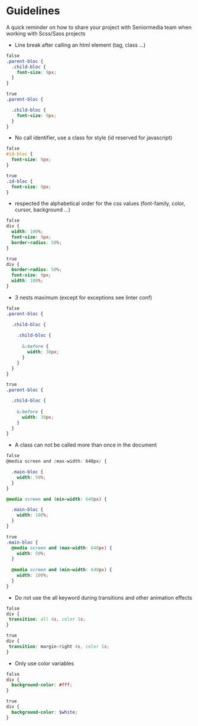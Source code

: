 # Guidelines

A quick reminder on how to share your project with Seniormedia team when working with Scss/Sass projects

* Line break after calling an html element (tag, class ...)
```scss
false
.parent-bloc {
  .child-bloc {
    font-size: 9px;
  }
}

true
.parent-bloc {

  .child-bloc {
    font-size: 9px;
  }
}
```

* No call identifier, use a class for style (id reserved for javascript)
```scss
false
#id-bloc {
  font-size: 9px;
}

true
.id-bloc {
  font-size: 9px;
}
```

* respected the alphabetical order for the css values (font-family, color, cursor, background ...)
```scss
false
div {
  width: 100%;
  font-size: 9px;
  border-radius: 50%;
}

true
div {
  border-radius: 50%;
  font-size: 9px;
  width: 100%;
}
```
* 3 nests maximum (except for exceptions see linter conf)
```scss
false
.parent-bloc {

  .child-bloc {
    
    .child-bloc {
      
      &:before {
        width: 30px;
      }
    }
  }
}

true
.parent-bloc {

  .child-bloc {
    
    &:before {
      width: 30px;
    }
  }
}
```
* A class can not be called more than once in the document
```scss
false
@media screen and (max-width: 640px) {

  .main-bloc {
    width: 50%;
  }
}

@media screen and (min-width: 640px) {

  .main-bloc {
    width: 100%;
  }
}

true
.main-bloc {
  @media screen and (max-width: 640px) {
    width: 50%;
  }
  
  @media screen and (min-width: 640px) {
    width: 100%;
  }
}
```
* Do not use the all keyword during transitions and other animation effects
```scss
false
div {
 transition: all 4s, color 1s;
}

true
div {
 transition: margin-right 4s, color 1s;
}
```
* Only use color variables
```scss
false
div {
  background-color: #fff;
}

true
div {
  background-color: $white;
}
```
